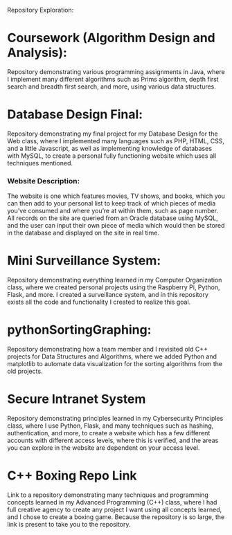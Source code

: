 Repository Exploration:

# Coursework (Algorithm Design and Analysis):
Repository demonstrating various programming assignments in Java, where I implement many different algorithms such as Prims algorithm, depth first search and breadth first search, and more, using various data structures.

# Database Design Final:
Repository demonstrating my final project for my Database Design for the Web class, where I implemented many languages such as PHP, HTML, CSS, and a little Javascript, as well as implementing knowledge of databases with MySQL, to create a personal fully functioning website which uses all techniques mentioned.
### Website Description: 
The website is one which features movies, TV shows, and books, which you can then add to your personal list to keep track of which pieces of media you’ve consumed and where you’re at within them, such as page number. All records on the site are queried from an Oracle database using MySQL, and the user can input their own piece of media which would then be stored in the database and displayed on the site in real time.

# Mini Surveillance System:
Repository demonstrating everything learned in my Computer Organization class, where we created personal projects using the Raspberry Pi, Python, Flask, and more. I created a surveillance system, and in this repository exists all the code and functionality I created to realize this goal.

# pythonSortingGraphing: 
Repository demonstrating how a team member and I revisited old C++ projects for Data Structures and Algorithms, where we added Python and matplotlib to automate data visualization for the sorting algorithms from the old projects.

# Secure Intranet System
Repository demonstrating principles learned in my Cybersecurity Principles class, where I use Python, Flask, and many techniques such as hashing, authentication, and more, to create a website which has a few different accounts with different access levels, where this is verified, and the areas you can explore in the website are dependent on your access level.

# C++ Boxing Repo Link
Link to a repository demonstrating many techniques and programming concepts learned in my Advanced Programming (C++) class, where I had full creative agency to create any project I want using all concepts learned, and I chose to create a boxing game. Because the repository is so large, the link is present to take you to the repository.
